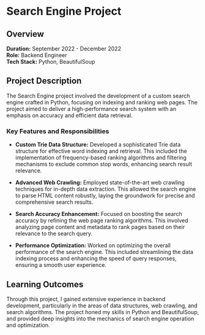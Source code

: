 # Search Engine Project

## Overview
**Duration:** September 2022 - December 2022  
**Role:** Backend Engineer  
**Tech Stack:** Python, BeautifulSoup

## Project Description
The Search Engine project involved the development of a custom search engine crafted in Python, focusing on indexing and ranking web pages. The project aimed to deliver a high-performance search system with an emphasis on accuracy and efficient data retrieval.

### Key Features and Responsibilities

- **Custom Trie Data Structure:** Developed a sophisticated Trie data structure for effective word indexing and retrieval. This included the implementation of frequency-based ranking algorithms and filtering mechanisms to exclude common stop words, enhancing search result relevance.

- **Advanced Web Crawling:** Employed state-of-the-art web crawling techniques for in-depth data extraction. This allowed the search engine to parse HTML content robustly, laying the groundwork for precise and comprehensive search results.

- **Search Accuracy Enhancement:** Focused on boosting the search accuracy by refining the web page ranking algorithms. This involved analyzing page content and metadata to rank pages based on their relevance to the search query.

- **Performance Optimization:** Worked on optimizing the overall performance of the search engine. This included streamlining the data indexing process and enhancing the speed of query responses, ensuring a smooth user experience.

## Learning Outcomes
Through this project, I gained extensive experience in backend development, particularly in the areas of data structures, web crawling, and search algorithms. The project honed my skills in Python and BeautifulSoup, and provided deep insights into the mechanics of search engine operation and optimization.
